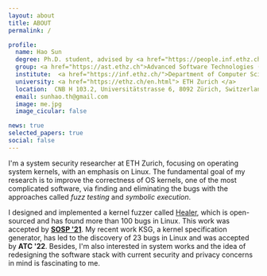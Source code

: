 ```yaml
---
layout: about
title: ABOUT
permalink: /

profile:
  name: Hao Sun
  degree: Ph.D. student, advised by <a href="https://people.inf.ethz.ch/suz/">Prof. Zhendong Su</a>
  group: <a href="https://ast.ethz.ch">Advanced Software Technologies (AST) Lab</a>
  institute:  <a href="https://inf.ethz.ch/">Department of Computer Science</a>
  university: <a href="https://ethz.ch/en.html"> ETH Zurich </a>
  location:  CNB H 103.2, Universitätstrasse 6, 8092 Zürich, Switzerland
  email: sunhao.th@gmail.com
  image: me.jpg
  image_cicular: false

news: true
selected_papers: true 
social: false 
---
```


I'm a system security researcher at ETH Zurich, focusing on operating system kernels, with an emphasis on Linux. 
The fundamental goal of my research is to improve the correctness of OS kernels, one of the most complicated software, via finding and eliminating the bugs with the approaches called *fuzz testing* and *symbolic execution*.

I designed and implemented a kernel fuzzer called [Healer](https://github.com/SunHao-0/healer), which is open-sourced and has found more than 100 bugs in Linux. 
This work was accepted by [**SOSP '21**](https://dl.acm.org/doi/10.1145/3477132.3483547).
My recent work KSG, a kernel specification generator, has led to the discovery of 23 bugs in Linux and was accepted by **ATC '22**.
Besides, I'm also interested in system works and the idea of redesigning the software stack with current security and privacy concerns in mind is fascinating to me.

